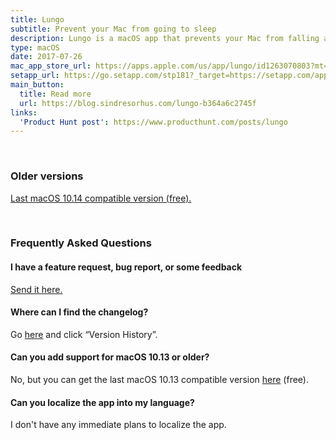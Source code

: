 ```yaml
---
title: Lungo
subtitle: Prevent your Mac from going to sleep
description: Lungo is a macOS app that prevents your Mac from falling asleep and your screen from dimming.
type: macOS
date: 2017-07-26
mac_app_store_url: https://apps.apple.com/us/app/lungo/id1263070803?mt=12
setapp_url: https://go.setapp.com/stp181?_target=https://setapp.com/apps/lungo
main_button:
  title: Read more
  url: https://blog.sindresorhus.com/lungo-b364a6c2745f
links:
  'Product Hunt post': https://www.producthunt.com/posts/lungo
---
```


<br>

### Older versions

[Last macOS 10.14 compatible version (free).](https://github.com/sindresorhus/meta/files/5507155/Lungo-1-7-0.zip)

<br>

<h3 id="faq">Frequently Asked Questions</h3>

#### I have a feature request, bug report, or some feedback

[Send it here.](https://sindresorhus.com/feedback/?product=Lungo&referrer=Website-FAQ)

#### Where can I find the changelog?

Go [here](https://apps.apple.com/us/app/lungo/id1263070803?mt=12) and click “Version History”.

#### Can you add support for macOS 10.13 or older?

No, but you can get the last macOS 10.13 compatible version [here](https://github.com/sindresorhus/meta/files/4556911/Lungo-1.6.0-High-Sierra.zip) (free).

#### Can you localize the app into my language?

I don't have any immediate plans to localize the app.
